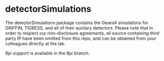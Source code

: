 detectorSimulations
===================

The detectorSimulations package contains the Geant4 simulations for GRIFFIN, TIGRESS, and all of their auxilary detectors.  Please note that in order to respect our non-disclosure agreements, all source containing third party IP have been omitted from this repo, and can be obtained from your colleagues directly at the lab.

8pi support is available in the 8pi branch.
